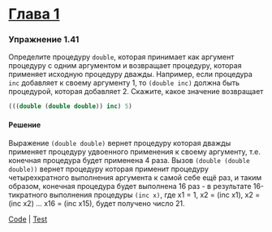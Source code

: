 # [Глава 1](../index.md#Глава-1-Построение-абстракций-с-помощью-процедур)

### Упражнение 1.41
Определите процедуру `double`, которая принимает как аргумент процедуру с одним аргументом и возвращает процедуру, которая применяет исходную процедуру дважды. Например, если процедура `inc` добавляет к своему аргументу 1, то `(double inc)` должна быть процедурой, которая добавляет 2.
Скажите, какое значение возвращает

```clojure
(((double (double double)) inc) 5)
```

#### Решение
Выражение `(double double)` вернет процедуру которая дважды применяет процедуру удвоенного применения к своему аргументу, т.е. конечная процедура будет применена 4 раза. Вызов `(double (double double))` вернет процедуру которая применит процедуру четырехкратного выполнения аргумента к самой себе ещё раз, и таким образом, конечная процедура будет выполнена 16 раз - в результате 16-тикратного выполнения процедуры `(inc x)`, где x1 = 1, x2 = (inc x1), x2 = (inc x2) ... x16 = (inc x15), будет получено число 21.

[Code](../src/sicp/chapter01/1_41.clj) | [Test](../test/sicp/chapter01/1_41_test.clj)
